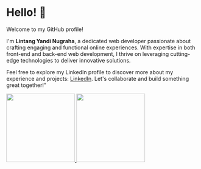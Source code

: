 # Hello! 👋

Welcome to my GitHub profile!

I'm **Lintang Yandi Nugraha**, a dedicated web developer passionate about crafting engaging and functional online experiences. With expertise in both front-end and back-end web development, I thrive on leveraging cutting-edge technologies to deliver innovative solutions.

Feel free to explore my LinkedIn profile to discover more about my experience and projects: [LinkedIn](https://www.linkedin.com/in/lintang-yandi-nugraha-631598223/). Let's collaborate and build something great together!"

<p align="left">
<a href="https://github.com/gilangadhan">
  <img height="180em" src="https://github-readme-stats-eight-theta.vercel.app/api?username=yandi-nugraha&show_icons=true&theme=algolia&include_all_commits=true&count_private=true"/>
  <img height="180em" src="https://github-readme-stats-eight-theta.vercel.app/api/top-langs/?username=yandi-nugraha&layout=compact&langs_count=8&theme=algolia"/>
</a>
</p>

<!--
**yandi-nugraha/yandi-nugraha** is a ✨ _special_ ✨ repository because its `README.md` (this file) appears on your GitHub profile.

Here are some ideas to get you started:

- 🔭 I’m currently working on ...
- 🌱 I’m currently learning ...
- 👯 I’m looking to collaborate on ...
- 🤔 I’m looking for help with ...
- 💬 Ask me about ...
- 📫 How to reach me: ...
- 😄 Pronouns: ...
- ⚡ Fun fact: ...
-->
